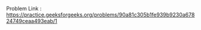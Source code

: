 Problem Link : https://practice.geeksforgeeks.org/problems/90a81c305b1fe939b9230a67824749ceaa493eab/1
